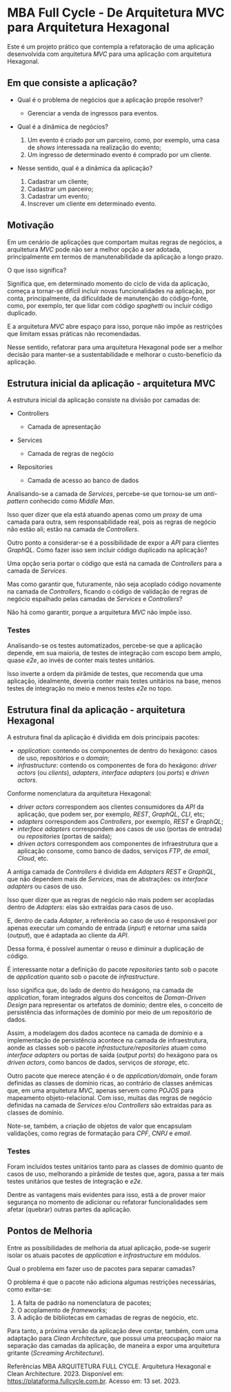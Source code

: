 # MBA Full Cycle - De Arquitetura MVC para Arquitetura Hexagonal

Este é um projeto prático que contempla a refatoração de uma aplicação desenvolvida com arquitetura _MVC_ para uma aplicação com arquitetura Hexagonal.

## Em que consiste a aplicação?

- Qual é o problema de negócios que a aplicação propõe resolver?

    - Gerenciar a venda de ingressos para eventos.

- Qual é a dinâmica de negócios?

    1. Um evento é criado por um parceiro, como, por exemplo, uma casa de _shows_ interessada na realização do evento;
    2. Um ingresso de determinado evento é comprado por um cliente.

- Nesse sentido, qual é a dinâmica da aplicação?

    1. Cadastrar um cliente;
    2. Cadastrar um parceiro;
    3. Cadastrar um evento;
    4. Inscrever um cliente em determinado evento.

## Motivação

Em um cenário de aplicações que comportam muitas regras de negócios, a arquitetura _MVC_ pode não ser a melhor opção a ser adotada, principalmente em termos de manutenabilidade da aplicação a longo prazo.

O que isso significa?

Significa que, em determinado momento do ciclo de vida da aplicação, começa a tornar-se difícil incluir novas funcionalidades na aplicação, por conta, principalmente, da dificuldade de manutenção do código-fonte, como, por exemplo, ter que lidar com código _spaghetti_ ou incluir código duplicado.

E a arquitetura _MVC_ abre espaço para isso, porque não impõe as restrições que limitam essas práticas não recomendadas.

Nesse sentido, refatorar para uma arquitetura Hexagonal pode ser a melhor decisão para manter-se a sustentabilidade e melhorar o custo-benefício da aplicação.


## Estrutura inicial da aplicação - arquitetura MVC

A estrutura inicial da aplicação consiste na divisão por camadas de:

- Controllers
    - Camada de apresentação

- Services
    - Camada de regras de negócio

- Repositories
    - Camada de acesso ao banco de dados

Analisando-se a camada de _Services_, percebe-se que tornou-se um _anti-pattern_ conhecido como _Middle Man_.

Isso quer dizer que ela está atuando apenas como um _proxy_ de uma camada para outra, sem responsabilidade real, pois as regras de negócio não estão ali; estão na camada de _Controllers_.

Outro ponto a considerar-se é a possibilidade de expor a _API_ para clientes _GraphQL_. Como fazer isso sem incluir código duplicado na aplicação?

Uma opção seria portar o código que está na camada de _Controllers_ para a camada de _Services_.

Mas como garantir que, futuramente, não seja acoplado código novamente na camada de _Controllers_, ficando o código de validação de regras de negócio espalhado pelas camadas de _Services_ e _Controllers_?

Não há como garantir, porque a arquitetura _MVC_ não impõe isso.

### Testes

Analisando-se os testes automatizados, percebe-se que a aplicação depende, em sua maioria, de testes de integração com escopo bem amplo, quase _e2e_, ao invés de conter mais testes unitários.

Isso inverte a ordem da pirâmide de testes, que recomenda que uma aplicação, idealmente, deveria conter mais testes unitários na base, menos testes de integração no meio e menos testes _e2e_ no topo.

## Estrutura final da aplicação - arquitetura Hexagonal

A estrutura final da aplicação é dividida em dois principais pacotes:

- _application_: contendo os componentes de dentro do hexágono: casos de uso, repositórios e o _domain_;
- _infrastructure_: contendo os componentes de fora do hexágono: _driver actors_ (ou _clients_), _adapters_, _interface adapters_ (ou _ports_) e _driven actors_.

Conforme nomenclatura da arquitetura Hexagonal:
- _driver actors_ correspondem aos clientes consumidores da _API_ da aplicação, que podem ser, por exemplo, _REST_, _GraphQL_, _CLI_, etc;
- _adapters_ correspondem aos _Controllers_, por exemplo, _REST_ e _GraphQL_;
- _interface adapters_ correspondem aos casos de uso (portas de entrada) ou _repositories_ (portas de saída);
- _driven actors_ correspondem aos componentes de infraestrutura que a aplicação consome, como banco de dados, serviços _FTP_, de _email_, _Cloud_, etc.

A antiga camada de _Controllers_ é dividida em _Adapters REST_ e _GraphQL_, que não dependem mais de _Services_, mas de abstrações: os _interface adapters_ ou casos de uso.

Isso quer dizer que as regras de negócio não mais podem ser acopladas dentro de _Adapters_: elas são extraídas para casos de uso.

E, dentro de cada _Adapter_, a referência ao caso de uso é responsável por apenas executar um comando de entrada (_input_) e retornar uma saída (_output_), que é adaptada ao cliente da _API_.

Dessa forma, é possível aumentar o reuso e diminuir a duplicação de código.

É interessante notar a definição do pacote _repositories_ tanto sob o pacote de _application_ quanto sob o pacote de _infrastructure_.

Isso significa que, do lado de dentro do hexágono, na camada de _application_, foram integrados alguns dos conceitos de _Doman-Driven Design_ para representar os artefatos de domínio; dentre eles, o conceito de persistência das informações de domínio por meio de um repositório de dados.

Assim, a modelagem dos dados acontece na camada de domínio e a implementação de persistência acontece na camada de infraestrutura, aonde as classes sob o pacote _infrastucture/repositories_ atuam como _interface adapters_ ou portas de saída (_output ports_) do hexágono para os _driven actors_, como bancos de dados, serviços de _storage_, etc.

Outro pacote que merece atenção é o de _application/domain_, onde foram definidas as classes de domínio ricas, ao contrário de classes anêmicas que, em uma arquitetura _MVC_, apenas servem como _POJOS_ para mapeamento objeto-relacional. Com isso, muitas das regras de negócio definidas na camada de _Services_ e/ou _Controllers_ são extraídas para as classes de domínio.

Note-se, também, a criação de objetos de valor que encapsulam validações, como regras de formatação para _CPF_, _CNPJ_ e _email_.

### Testes

Foram incluídos testes unitários tanto para as classes de domínio quanto de casos de uso, melhorando a pirâmide de testes que, agora, passa a ter mais testes unitários que testes de integração e _e2e_.

Dentre as vantagens mais evidentes para isso, está a de prover maior segurança no momento de adicionar ou refatorar funcionalidades sem afetar (quebrar) outras partes da aplicação.

## Pontos de Melhoria

Entre as possibilidades de melhoria da atual aplicação, pode-se sugerir isolar os atuais pacotes de _application_ e _infrastructure_ em módulos.

Qual o problema em fazer uso de pacotes para separar camadas?

O problema é que o pacote não adiciona algumas restrições necessárias, como evitar-se:

1. A falta de padrão na nomenclatura de pacotes;
2. O acoplamento de _frameworks_;
3. A adição de bibliotecas em camadas de regras de negócio, etc.

Para tanto, a próxima versão da aplicação deve contar, também, com uma adaptação para _Clean Architecture_, que possui uma preocupação maior na separação das camadas da aplicação, de maneira a expor uma arquitetura gritante (_Screaming Architecture_).

Referências
MBA ARQUITETURA FULL CYCLE. Arquitetura Hexagonal e Clean Architecture. 2023. Disponível em: https://plataforma.fullcycle.com.br. Acesso em: 13 set. 2023.
